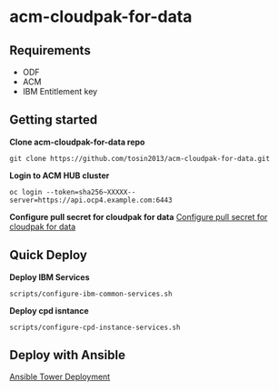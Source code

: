 # acm-cloudpak-for-data

## Requirements
* ODF 
* ACM
* IBM Entitlement key


## Getting started 

**Clone acm-cloudpak-for-data repo**
```
git clone https://github.com/tosin2013/acm-cloudpak-for-data.git
```

**Login to ACM HUB cluster**
```
oc login --token=sha256~XXXXX--server=https://api.ocp4.example.com:6443
```

**Configure pull secret for cloudpak for data**
[Configure pull secret for cloudpak for data](configure-pullsecret.md)


## Quick Deploy 

**Deploy IBM Services**
```
scripts/configure-ibm-common-services.sh
```

**Deploy cpd isntance**
``` 
scripts/configure-cpd-instance-services.sh
```

## Deploy with Ansible 
[Ansible Tower Deployment](ansible/README.md)